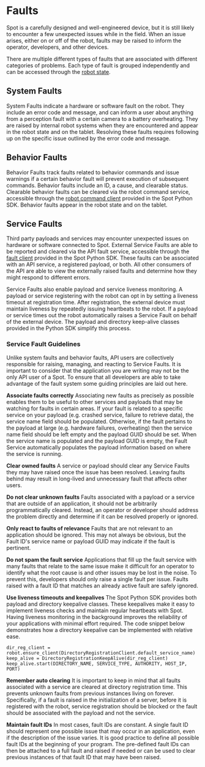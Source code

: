 <!--
Copyright (c) 2021 Boston Dynamics, Inc.  All rights reserved.

Downloading, reproducing, distributing or otherwise using the SDK Software
is subject to the terms and conditions of the Boston Dynamics Software
Development Kit License (20191101-BDSDK-SL).
-->

# Faults

Spot is a carefully designed and well-engineered device, but it is still likely to encounter a few unexpected issues while in the field. When an issue arises, either on or off of the robot, faults may be raised to inform the operator, developers, and other devices.

There are multiple different types of faults that are associated with different categories of problems. Each type of fault is grouped independently and can be accessed through the [robot state](../../protos/bosdyn/api/robot_state.proto).

## System Faults
System Faults indicate a hardware or software fault on the robot. They include an error code and message, and can inform a user about anything from a perception fault with a certain camera to a battery overheating. They are raised by internal robot systems when they are encountered and appear in the robot state and on the tablet. Resolving these faults requires following up on the specific issue outlined by the error code and message.

## Behavior Faults
Behavior Faults track faults related to behavior commands and issue warnings if a certain behavior fault will prevent execution of subsequent commands. Behavior faults include an ID, a cause, and clearable status. Clearable behavior faults can be cleared via the robot command service, accessible through the [robot command client](../../python/bosdyn-client/src/bosdyn/client/robot_command.py) provided in the Spot Python SDK. Behavior faults appear in the robot state and on the tablet.

## Service Faults
Third party payloads and services may encounter unexpected issues on hardware or software connected to Spot. External Service Faults are able to be reported and cleared via the API fault service, accessible through the [fault client](../../python/bosdyn-client/src/bosdyn/client/fault.py) provided in the Spot Python SDK. These faults can be associated with an API service, a registered payload, or both. All other consumers of the API are able to view the externally raised faults and determine how they might respond to different errors.

Service Faults also enable payload and service liveness monitoring. A payload or service registering with the robot can opt in by setting a liveness timeout at registration time. After registration, the external device must maintain liveness by repeatedly issuing heartbeats to the robot. If a payload or service times out the robot automatically raises a Service Fault on behalf of the external device. The payload and directory keep-alive classes provided in the Python SDK simplify this process.

### Service Fault Guidelines
Unlike system faults and behavior faults, API users are collectively responsible for raising, managing, and reacting to Service Faults. It is important to consider that the application you are writing may not be the only API user of a Spot. To ensure that all developers are able to take advantage of the fault system some guiding principles are laid out here.

**Associate faults correctly**
Associating new faults as precisely as possible enables them to be useful to other services and payloads that may be watching for faults in certain areas. If your fault is related to a specific service on your payload (e.g. crashed service, failure to retrieve data), the service name field should be populated. Otherwise, if the fault pertains to the payload at large (e.g. hardware failures, overheating) then the service name field should be left empty and the payload GUID should be set. When the service name is populated and the payload GUID is empty, the Fault Service automatically populates the payload information based on where the service is running.

**Clear owned faults**
A service or payload should clear any Service Faults they may have raised once the issue has been resolved. Leaving faults behind may result in long-lived and unnecessary fault that affects other users.

**Do not clear unknown faults**
Faults associated with a payload or a service that are outside of an application, it should not be arbitrarily programmatically cleared. Instead, an operator or developer should address the problem directly and determine if it can be resolved properly or ignored.

**Only react to faults of relevance**
Faults that are not relevant to an application should be ignored. This may not always be obvious, but the Fault ID's service name or payload GUID may indicate if the fault is pertinent.

**Do not spam the fault service**
Applications that fill up the fault service with many faults that relate to the same issue make it difficult for an operator to identify what the root cause is and other issues may be lost in the noise. To prevent this, developers should only raise a single fault per issue. Faults raised with a fault ID that matches an already active fault are safely ignored.

**Use liveness timeouts and keepalives**
The Spot Python SDK provides both payload and directory keepalive classes. These keepalives make it easy to implement liveness checks and maintain regular heartbeats with Spot. Having liveness monitoring in the background improves the reliability of your applications with minimal effort required. The code snippet below demonstrates how a directory keepalive can be implemented with relative ease.
```
dir_reg_client = robot.ensure_client(DirectoryRegistrationClient.default_service_name)
keep_alive = DirectoryRegistrationKeepAlive(dir_reg_client)
keep_alive.start(DIRECTORY_NAME, SERVICE_TYPE, AUTHORITY, HOST_IP, PORT)
```

**Remember auto clearing**
It is important to keep in mind that all faults associated with a service are cleared at directory registration time. This prevents unknown faults from previous instances living on forever. Specifically, if a fault is raised in the initialization of a server, before it is registered with the robot, service registration should be blocked or the fault should be associated with the payload and not the service.

**Maintain fault IDs**
In most cases, fault IDs are constant. A single fault ID should represent one possible issue that may occur in an application, even if the description of the issue varies. It is good practice to define all possible fault IDs at the beginning of your program. The pre-defined fault IDs can then be attached to a full fault and raised if needed or can be used to clear previous instances of that fault ID that may have been raised.
